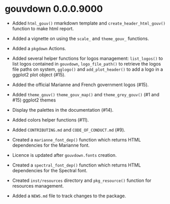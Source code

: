 # gouvdown 0.0.0.9000

* Added `html_gouv()` rmarkdown template and `create_header_html_gouv()` function to make html report.

* Added a vignette on using the `scale_` and `theme_gouv_` functions.

* Added a `pkgdown` Actions.

* Added several helper functions for logos management: `list_logos()` to list logos contained in `gouvdown`, `logo_file_path()` to retrieve the logos file paths on system, `gglogo()` and `add_plot_header()` to add a logo in a ggplot2 plot object (#15).

* Added the official Marianne and French government logos (#15). 

* Added `theme_gouv()` `theme_gouv_map()` and `theme_grey_gouv()` (#1 and #15) ggplot2 themes

* Display the palettes in the documentation (#14).

* Added colors helper functions (#11).

* Added `CONTRIBUTING.md` and `CODE_OF_CONDUCT.md` (#9).

* Created a `marianne_font_dep()` function which returns HTML dependencies for
the Marianne font.

* Licence is updated after `gouvdown.fonts` creation.

* Created a `spectral_font_dep()` function which returns HTML dependencies for
the Spectral font.

* Created `inst/resources` directory and `pkg_resource()` function for 
resources management.

* Added a `NEWS.md` file to track changes to the package.
